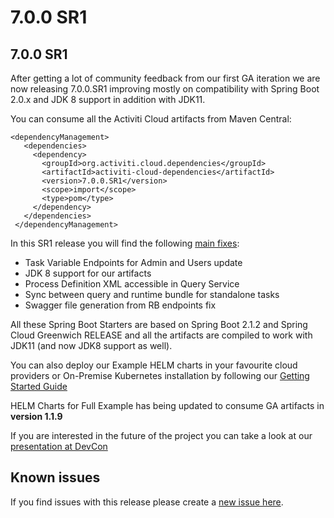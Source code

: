 # 7.0.0 SR1

## 7.0.0 SR1

After getting a lot of community feedback from our first GA iteration we are now releasing 7.0.0.SR1 improving mostly on compatibility with Spring Boot 2.0.x and JDK 8 support in addition with JDK11.

You can consume all the Activiti Cloud artifacts from Maven Central:

```text
<dependencyManagement>
   <dependencies>
     <dependency>
       <groupId>org.activiti.cloud.dependencies</groupId>
       <artifactId>activiti-cloud-dependencies</artifactId>
       <version>7.0.0.SR1</version>
       <scope>import</scope>
       <type>pom</type>
     </dependency>
   </dependencies>
 </dependencyManagement>
```

In this SR1 release you will find the following [main fixes](https://github.com/Activiti/Activiti/milestone/20):

* Task Variable Endpoints for Admin and Users update
* JDK 8 support for our artifacts
* Process Definition XML accessible in Query Service
* Sync between query and runtime bundle for standalone tasks
* Swagger file generation from RB endpoints fix

All these Spring Boot Starters are based on Spring Boot 2.1.2 and Spring Cloud Greenwich RELEASE and all the artifacts are compiled to work with JDK11 \(and now JDK8 support as well\).

You can also deploy our Example HELM charts in your favourite cloud providers or On-Premise Kubernetes installation by following our [Getting Started Guide](https://activiti.gitbook.io/activiti-7-developers-guide/getting-started/getting-started-activiti-cloud)

HELM Charts for Full Example has being updated to consume GA artifacts in **version 1.1.9**

If you are interested in the future of the project you can take a look at our [presentation at DevCon](https://www.slideshare.net/salaboy/the-future-of-activiti-cloud-devcon-2019)

## Known issues

If you find issues with this release please create a [new issue here](http://github.com/activiti/activiti/issues).

